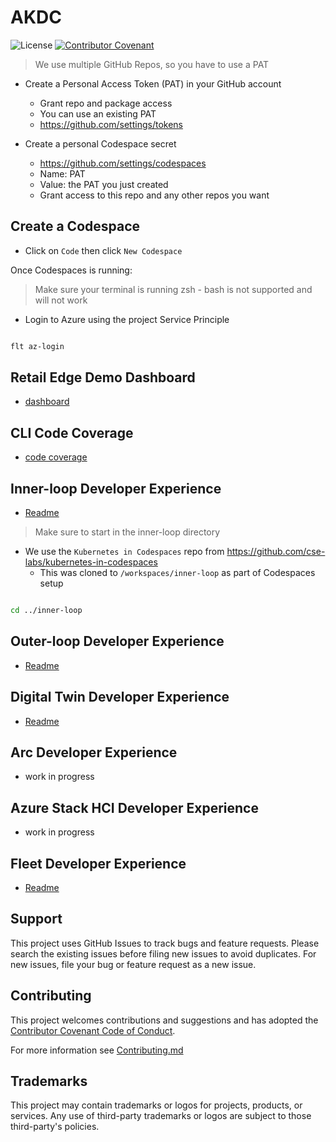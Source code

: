 # AKDC

![License](https://img.shields.io/badge/license-MIT-green.svg)
[![Contributor Covenant](https://img.shields.io/badge/Contributor%20Covenant-2.1-4baaaa.svg)](code_of_conduct.md)

> We use multiple GitHub Repos, so you have to use a PAT

- Create a Personal Access Token (PAT) in your GitHub account
  - Grant repo and package access
  - You can use an existing PAT
  - <https://github.com/settings/tokens>

- Create a personal Codespace secret
  - <https://github.com/settings/codespaces>
  - Name: PAT
  - Value: the PAT you just created
  - Grant access to this repo and any other repos you want

## Create a Codespace

- Click on `Code` then click `New Codespace`

Once Codespaces is running:

> Make sure your terminal is running zsh - bash is not supported and will not work

- Login to Azure using the project Service Principle

```bash

flt az-login

```

## Retail Edge Demo Dashboard

- [dashboard](https://retailedge.grafana.net/d/pQOetffnz)

## CLI Code Coverage

- [code coverage](https://htmlpreview.github.io/?https://github.com/retaildevcrews/akdc/blob/main/src/kic/cover.html)

## Inner-loop Developer Experience

- [Readme](../inner-loop/README.md)

> Make sure to start in the inner-loop directory

- We use the `Kubernetes in Codespaces` repo from <https://github.com/cse-labs/kubernetes-in-codespaces>
  - This was cloned to `/workspaces/inner-loop` as part of Codespaces setup

```bash

cd ../inner-loop

```

## Outer-loop Developer Experience

- [Readme](./outer-loop/README.md)

## Digital Twin Developer Experience

- [Readme](./digital-twin/README.md)

## Arc Developer Experience

- work in progress

## Azure Stack HCI Developer Experience

- work in progress

## Fleet Developer Experience

- [Readme](./azure-vms/README.md)

## Support

This project uses GitHub Issues to track bugs and feature requests. Please search the existing issues before filing new issues to avoid duplicates.  For new issues, file your bug or feature request as a new issue.

## Contributing

This project welcomes contributions and suggestions and has adopted the [Contributor Covenant Code of Conduct](https://www.contributor-covenant.org/version/2/1/code_of_conduct.html).

For more information see [Contributing.md](./.github/CONTRIBUTING.md)

## Trademarks

This project may contain trademarks or logos for projects, products, or services. Any use of third-party trademarks or logos are subject to those third-party's policies.
